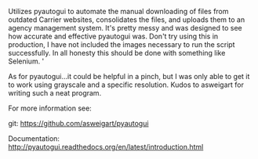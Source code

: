 Utilizes pyautogui to automate the manual downloading of files from outdated Carrier websites, consolidates the files, and uploads them to an agency management system. It's pretty messy and was designed to see how accurate and effective pyautogui was. Don't try using this in production, I have not included the images necessary to run the script successfully. In all honesty this should be done with something like Selenium. '

As for pyautogui...it could be helpful in a pinch, but I was only able to get it to work using grayscale and a specific resolution. Kudos to asweigart for writing such a neat program. 

For more information see:

git:
https://github.com/asweigart/pyautogui

Documentation:
http://pyautogui.readthedocs.org/en/latest/introduction.html
